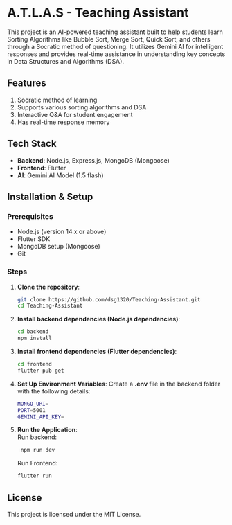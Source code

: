 # A.T.L.A.S - Teaching Assistant

This project is an AI-powered teaching assistant built to help students learn Sorting Algorithms like Bubble Sort, Merge Sort, Quick Sort, and others through a Socratic method of questioning. It utilizes Gemini AI for intelligent responses and provides real-time assistance in understanding key concepts in Data Structures and Algorithms (DSA).

## Features

1. Socratic method of learning
2. Supports various sorting algorithms and DSA
3. Interactive Q&A for student engagement
4. Has real-time response memory

## Tech Stack

- **Backend**: Node.js, Express.js, MongoDB (Mongoose)
- **Frontend**: Flutter
- **AI**: Gemini AI Model (1.5 flash)

## Installation & Setup

### Prerequisites

- Node.js (version 14.x or above)
- Flutter SDK
- MongoDB setup (Mongoose)
-  Git

### Steps

1. **Clone the repository**:
   ```bash
   git clone https://github.com/dsg1320/Teaching-Assistant.git
   cd Teaching-Assistant
2. **Install backend dependencies (Node.js dependencies)**:
   ```bash
   cd backend
   npm install
3. **Install frontend dependencies (Flutter dependencies)**:
   ```bash
   cd frontend
   flutter pub get
4. **Set Up Environment Variables**:
   Create a **.env** file in the backend folder with the following details:
   ```bash
   MONGO_URI=
   PORT=5001
   GEMINI_API_KEY=
5. **Run the Application**:  
   Run backend:  
   ```bash
    npm run dev
   ```
   Run Frontend:
   ```bash
   flutter run
   ```
## License
This project is licensed under the MIT License.


